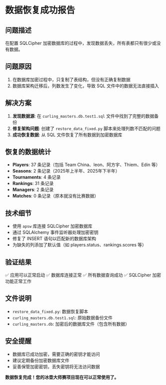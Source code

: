 # 数据恢复成功报告

## 问题描述
在配置 SQLCipher 加密数据库的过程中，发现数据丢失，所有表都只有很少或没有数据。

## 问题原因
1. 在数据库加密过程中，只复制了表结构，但没有正确复制数据
2. 数据库架构迁移后，列数发生了变化，导致 SQL 文件中的数据无法直接插入

## 解决方案
1. **发现数据源**: 在 `curling_masters.db.test1.sql` 文件中找到了完整的数据备份
2. **修复架构问题**: 创建了 `restore_data_fixed.py` 脚本来处理列数不匹配的问题
3. **成功恢复数据**: 从 SQL 文件恢复了所有数据到加密数据库

## 恢复的数据统计
- **Players**: 37 条记录（包括 Team China、leon、阿方宇、Thiem、Edin 等）
- **Seasons**: 2 条记录（2025年上半年、2025年下半年）
- **Tournaments**: 4 条记录
- **Rankings**: 31 条记录
- **Managers**: 2 条记录
- **Matches**: 0 条记录（原本就没有比赛数据）

## 技术细节
- 使用 `apsw` 库连接 SQLCipher 加密数据库
- 通过 SQLAlchemy 事件监听器处理加密密钥
- 修复了 INSERT 语句以匹配新的数据库架构
- 为缺失的列添加了默认值（如 players.status、rankings.scores 等）

## 验证结果
✅ 应用可以正常启动
✅ 数据库连接正常
✅ 所有数据查询成功
✅ SQLCipher 加密功能正常工作

## 文件说明
- `restore_data_fixed.py`: 数据恢复脚本
- `curling_masters.db.test1.sql`: 原始数据备份文件
- `curling_masters.db`: 加密后的数据库文件（包含所有数据）

## 安全提醒
- 数据库已成功加密，需要正确的密钥才能访问
- 建议定期备份加密数据库文件
- 妥善保管加密密钥，丢失密钥将无法访问数据

**数据恢复完成！您的冰壶大师赛项目现在可以正常使用了。**
